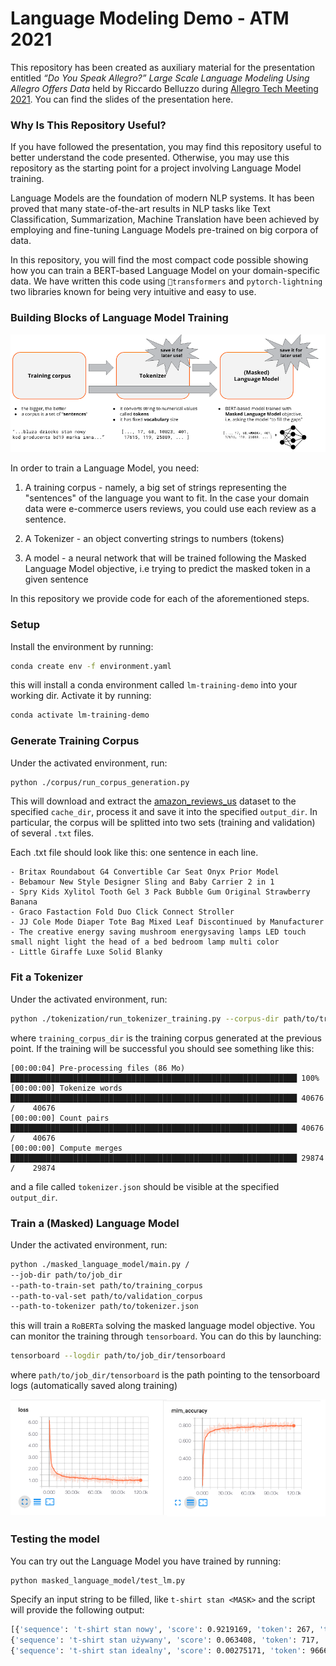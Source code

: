 # Language Modeling Demo - ATM 2021

This repository has been created as auxiliary material for the presentation entitled 
_“Do You Speak Allegro?” Large Scale Language Modeling Using Allegro Offers Data_ held by Riccardo
Belluzzo during [Allegro Tech Meeting 2021](https://allegro.pl/zobacz/atm2021).
You can find the slides of the presentation here.

### Why Is This Repository Useful?

If you have followed the presentation, you may find this repository useful to better understand the
code presented. Otherwise, you may use this repository as the starting point for a project involving
Language Model training.

Language Models are the foundation of modern NLP systems. It has been proved that many state-of-the-art
results in NLP tasks like Text Classification, Summarization, Machine Translation have been achieved
by employing and fine-tuning Language Models pre-trained on big corpora of data.

In this repository, you will find the most compact code possible showing how you can train a BERT-based
Language Model on your domain-specific data. We have written this code using `🤗transformers` and 
`pytorch-lightning` two libraries known for being very intuitive and easy to use.


### Building Blocks of Language Model Training

![schema](images/schema.png)

In order to train a Language Model, you need:

1. A training corpus - namely, a big set of strings representing the "sentences" of the language you
want to fit. In the case your domain data were e-commerce users reviews, you could use each
review as a sentence.

2. A Tokenizer - an object converting strings to numbers (tokens)

3. A model - a neural network that will be trained following the Masked Language Model
objective, i.e trying to predict the masked token in a given sentence

In this repository we provide code for each of the aforementioned steps.

### Setup

Install the environment by running:

```bash
conda create env -f environment.yaml
```

this will install a conda environment called `lm-training-demo` into your working dir.
Activate it by running:

```bash
conda activate lm-training-demo
```

### Generate Training Corpus

Under the activated environment, run:

```bash
python ./corpus/run_corpus_generation.py
```

This will download and extract the [amazon_reviews_us](https://huggingface.co/datasets/amazon_us_reviews)
dataset to the specified `cache_dir`, process it and save it into the specified `output_dir`.
In particular, the corpus will be splitted into two sets (training and validation) of several `.txt` files.

Each .txt file should look like this: one sentence in each line.

```
- Britax Roundabout G4 Convertible Car Seat Onyx Prior Model
- Bebamour New Style Designer Sling and Baby Carrier 2 in 1
- Spry Kids Xylitol Tooth Gel 3 Pack Bubble Gum Original Strawberry Banana
- Graco Fastaction Fold Duo Click Connect Stroller
- JJ Cole Mode Diaper Tote Bag Mixed Leaf Discontinued by Manufacturer
- The creative energy saving mushroom energysaving lamps LED touch small night light the head of a bed bedroom lamp multi color
- Little Giraffe Luxe Solid Blanky
```

### Fit a Tokenizer

Under the activated environment, run:

```bash
python ./tokenization/run_tokenizer_training.py --corpus-dir path/to/training_corpus_dir
```

where `training_corpus_dir` is the training corpus generated at the previous point.
If the training will be successful you should see something like this:

```
[00:00:04] Pre-processing files (86 Mo)             ████████████████████████████████████████████████████████████████ 100%
[00:00:00] Tokenize words                           ████████████████████████████████████████████████████████████████ 40676    /    40676
[00:00:00] Count pairs                              ████████████████████████████████████████████████████████████████ 40676    /    40676
[00:00:00] Compute merges                           ████████████████████████████████████████████████████████████████ 29874    /    29874
```

and a file called `tokenizer.json` should be visible at the specified `output_dir`.

### Train a (Masked) Language Model

Under the activated environment, run:

```bash
python ./masked_language_model/main.py /
--job-dir path/to/job_dir
--path-to-train-set path/to/training_corpus
--path-to-val-set path/to/validation_corpus
--path-to-tokenizer path/to/tokenizer.json
```

this will train a `RoBERTa` solving the masked language model objective.
You can monitor the training through `tensorboard`. You can do this by launching:

```bash
tensorboard --logdir path/to/job_dir/tensorboard
```

where `path/to/job_dir/tensorboard` is the path pointing to the tensorboard logs (automatically
saved along training)

![schema](images/learning_curves.png)

### Testing the model

You can try out the Language Model you have trained by running:

```bash
python masked_language_model/test_lm.py
```

Specify an input string to be filled, like `t-shirt stan <MASK>` and the script will provide the following
output:

```bash
[{'sequence': 't-shirt stan nowy', 'score': 0.9219169, 'token': 267, 'token_str': ' nowy'},
{'sequence': 't-shirt stan używany', 'score': 0.063408, 'token': 717, 'token_str': ' używany'},
{'sequence': 't-shirt stan idealny', 'score': 0.00275171, 'token': 9666, 'token_str': ' idealny'}]